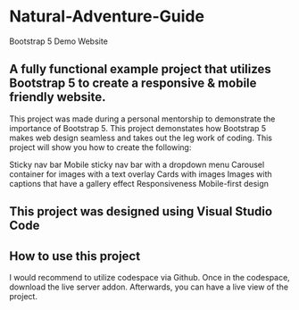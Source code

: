 # Natural-Adventure-Guide
Bootstrap 5 Demo Website 

## A fully functional example project that utilizes Bootstrap 5 to create a responsive & mobile friendly website.

This project was made during a personal mentorship to demonstrate the importance of Bootstrap 5. This project demonstates how Bootstrap 5 
makes web design seamless and takes out the leg work of coding. This project will show you how to create the following:

Sticky nav bar 
Mobile sticky nav bar with a dropdown menu
Carousel container for images with a text overlay 
Cards with images 
Images with captions that have a gallery effect
Responsiveness
Mobile-first design 

## This project was designed using Visual Studio Code 

## How to use this project

I would recommend to utilize codespace via Github. Once in the codespace, download the live server addon. Afterwards, you can have a live view of the project. 
